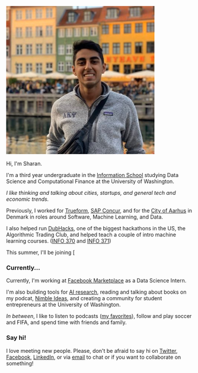 ---
---

<img id="portrait" src="/assets/me.jpg" alt="Headshot: Sharan Jhangiani">

Hi, I'm Sharan. 

I'm a third year undergraduate in the [Information School](https://ischool.uw.edu/) studying Data Science and Computational Finance at the University of Washington. 

_I like thinking and talking about cities, startups, and general tech and economic trends._

Previously, I worked for [Trueform](https://trueform.io), [SAP Concur](https://concur.com), and for the [City of Aarhus](https://www.aakb.dk/bibliotek/itk) in Denmark in roles around Software, Machine Learning, and Data. 

I also helped run [DubHacks](https://dubhacks.co), one of the biggest hackathons in the US, the Algorithmic Trading Club, and helped teach a couple of intro machine learning courses. ([INFO 370](https://myplan.uw.edu/course/#/courses/INFO370) and [INFO 371](https://myplan.uw.edu/course/#/courses/INFO371))

This summer, I'll be joining [ 

### Currently...
    
Currently, I'm working at [Facebook Marketplace](https://www.facebook.com/marketplace/) as a Data Science Intern. 

I'm also building tools for [AI research](mlresearch.tools), reading and talking about books on my podcat, [Nimble Ideas](nimbleideas.show), and creating a community for student entrepreneurs at the University of Washington.

_In between_, I like to listen to podcasts ([my favorites](/my-favorite-podcasts)), follow and play soccer and FIFA, and spend time with friends and family. 

### Say hi!

I love meeting new people. Please, don't be afraid to say hi on [Twitter](https://twitter.com/sjhangiani12), [Facebook](https://www.facebook.com/sharan.jhangiani), [LinkedIn](https://www.linkedin.com/in/sharanjhangiani/), or via [email](mailto:sharan@uw.edu) to chat or if you want to collaborate on something!